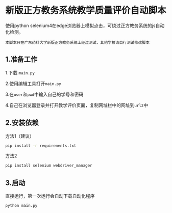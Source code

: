 # 新版正方教务系统教学质量评价自动脚本

使用python selenium4在edge浏览器上模拟点击，可绕过正方教务系统的js自动化检测。

``本脚本只在广东药科大学新版正方教务系统上经过测试，其他学校请自行测试修改脚本``

## 1.准备工作

1.下载 ``main.py``

2.使用编辑工具打开``main.py``

3.在``user``和``pwd``中输入自己的学号和密码

4.自己在浏览器登录并打开教学评价页面，复制网址栏中的网址到``url2``中

## 2.安装依赖

方法1（建议）

```sh
pip install -r requirements.txt
```

方法2

```sh
pip install selenium webdriver_manager
```

## 3.启动

直接运行，第一次运行会自动下载自动化程序

```sh
python main.py
```
